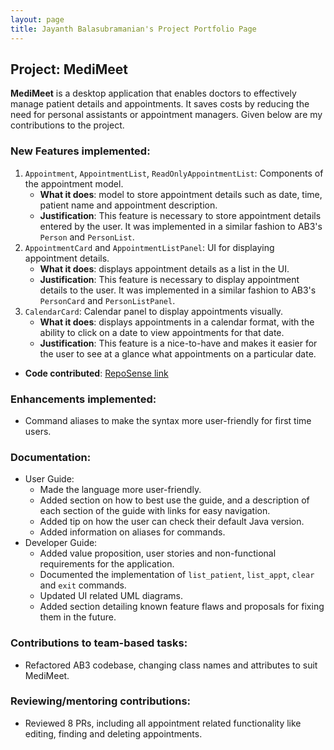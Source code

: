```yaml
---
layout: page
title: Jayanth Balasubramanian's Project Portfolio Page
---
```


## Project: MediMeet

**MediMeet** is a desktop application that enables doctors to effectively manage patient details and appointments. It saves costs by reducing the need for personal assistants or appointment managers.
Given below are my contributions to the project.

### New Features implemented:
1. `Appointment`, `AppointmentList`, `ReadOnlyAppointmentList`: Components of the appointment model.
   * **What it does**: model to store appointment details such as date, time, patient name and appointment description.
   * **Justification**: This feature is necessary to store appointment details entered by the user. It was implemented in a similar fashion to AB3's `Person` and `PersonList`.
2. `AppointmentCard` and `AppointmentListPanel`: UI for displaying appointment details.
   * **What it does**: displays appointment details as a list in the UI.
   * **Justification**: This feature is necessary to display appointment details to the user. It was implemented in a similar fashion to AB3's `PersonCard` and `PersonListPanel`.
3. `CalendarCard`: Calendar panel to display appointments visually.
   * **What it does**: displays appointments in a calendar format, with the ability to click on a date to view appointments for that date.
   * **Justification**: This feature is a nice-to-have and makes it easier for the user to see at a glance what appointments on a particular date.
   
* **Code contributed**: [RepoSense link](https://nus-cs2103-ay2223s2.github.io/tp-dashboard/?search=Jayanth-Balasubramanian&sort=groupTitle&sortWithin=title&timeframe=commit&mergegroup=&groupSelect=groupByRepos&breakdown=true&checkedFileTypes=docs~functional-code~test-code~other&since=2023-02-17&tabOpen=true&tabType=authorship&tabAuthor=Jayanth-Balasubramanian&tabRepo=AY2223S2-CS2103T-W12-4%2Ftp%5Bmaster%5D&authorshipIsMergeGroup=false&authorshipFileTypes=&authorshipIsBinaryFileTypeChecked=false&authorshipIsIgnoredFilesChecked=false)

### Enhancements implemented:
* Command aliases to make the syntax more user-friendly for first time users.

### Documentation:
* User Guide:
  * Made the language more user-friendly.
  * Added section on how to best use the guide, and a description of each section of the guide with links for easy navigation.
  * Added tip on how the user can check their default Java version.
  * Added information on aliases for commands.
* Developer Guide:
  * Added value proposition, user stories and non-functional requirements for the application.
  * Documented the implementation of `list_patient`, `list_appt`, `clear` and `exit` commands.
  * Updated UI related UML diagrams.
  * Added section detailing known feature flaws and proposals for fixing them in the future. 

### Contributions to team-based tasks:
* Refactored AB3 codebase, changing class names and attributes to suit MediMeet.

### Reviewing/mentoring contributions:
* Reviewed 8 PRs, including all appointment related functionality like editing, finding and deleting appointments.
